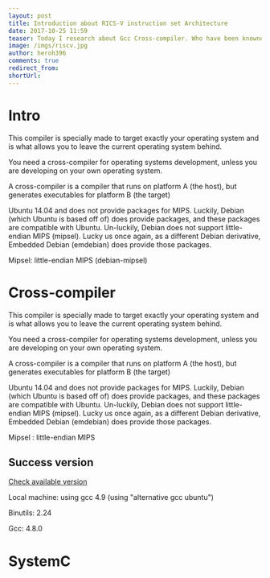 ```yaml
---
layout: post
title: Introduction about RICS-V instruction set Architecture
date: 2017-10-25 11:59
teaser: Today I research about Gcc Cross-compiler. Who have been knowned about cross-compiler
image: /imgs/riscv.jpg
author: heroh396
comments: true
redirect_from: 
shortUrl: 
---
```


# Intro

This compiler is specially made to target exactly your operating system and is what allows you to leave the current operating system behind.

You need a cross-compiler for operating systems development, unless you are developing on your own operating system.

A cross-compiler is a compiler that runs on platform A (the host), but generates executables for platform B (the target)

Ubuntu 14.04 and does not provide packages for MIPS. Luckily, Debian (which Ubuntu is based off of) does provide packages, and these packages are compatible with Ubuntu. Un-luckily, Debian does not support little-endian MIPS (mipsel). Lucky us once again, as a different Debian derivative, Embedded Debian (emdebian) does provide those packages.

Mipsel: little-endian MIPS (debian-mipsel)

# Cross-compiler

This compiler is specially made to target exactly your operating system and is what allows you to leave the current operating system behind.

You need a cross-compiler for operating systems development, unless you are developing on your own operating system.

A cross-compiler is a compiler that runs on platform A (the host), but generates executables for platform B (the target)

Ubuntu 14.04 and does not provide packages for MIPS. Luckily, Debian (which Ubuntu is based off of) does provide packages, and these packages are compatible with Ubuntu. Un-luckily, Debian does not support little-endian MIPS (mipsel). Lucky us once again, as a different Debian derivative, Embedded Debian (emdebian) does provide those packages.

Mipsel : little-endian MIPS

## Success version 

[Check available version](http://wiki.osdev.org/GCC_Cross-Compiler)

Local machine: using gcc 4.9 (using "alternative gcc ubuntu")

Binutils: 2.24

Gcc: 4.8.0

# SystemC
